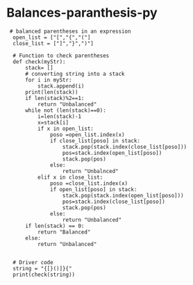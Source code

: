 # Balances-paranthesis-py

     # balanced parentheses in an expression
      open_list = ["[","{","("]
      close_list = ["]","}",")"]

      # Function to check parentheses
      def check(myStr):
          stack= []
          # converting string into a stack
          for i in myStr:
              stack.append(i)
          print(len(stack))
          if len(stack)%2==1:
              return "Unbalanced"
          while not (len(stack)==0):
              i=len(stack)-1
              x=stack[i]
              if x in open_list:
                  poso =open_list.index(x)
                  if close_list[poso] in stack:
                      stack.pop(stack.index(close_list[poso]))
                      pos=stack.index(open_list[poso])
                      stack.pop(pos)
                  else:
                      return "Unbalnced"
              elif x in close_list:
                  poso =close_list.index(x)
                  if open_list[poso] in stack:
                      stack.pop(stack.index(open_list[poso]))
                      pos=stack.index(close_list[poso])
                      stack.pop(pos)
                  else:
                      return "Unbalanced"
          if len(stack) == 0:
              return "Balanced"
          else:
              return "Unbalanced"


      # Driver code
      string = "{[}()]}{"
      print(check(string))


